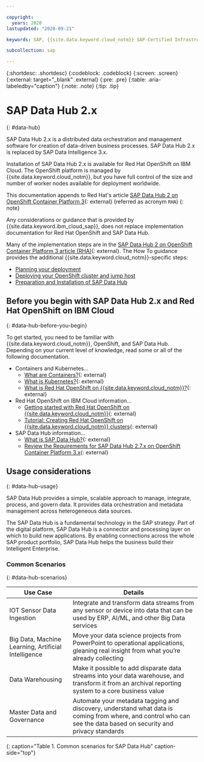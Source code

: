 ```yaml
---

copyright:
  years: 2020
lastupdated: "2020-09-21"

keywords: SAP, {{site.data.keyword.cloud_notm}} SAP-Certified Infrastructure, {{site.data.keyword.ibm_cloud_sap}}, SAP Workloads, SAP Data Hub, {{site.data.keyword.cos_full_notm}}, {{site.data.keyword.cos_short}}, {{site.data.keyword.openshiftlong_notm}}, {{site.data.keyword.openshiftshort}}, Red Hat Enterprise Linux, SAP Data Hub on {{site.data.keyword.cloud_notm}}, data orchestration, data governance, data integration

subcollection: sap

---
```


{:shortdesc: .shortdesc}
{:codeblock: .codeblock}
{:screen: .screen}
{:external: target="_blank" .external}
{:pre: .pre}
{:table: .aria-labeledby="caption"}
{:note: .note}
{:tip: .tip}

# SAP Data Hub 2.x
{: #data-hub}

SAP Data Hub 2.x is a distributed data orchestration and management software for creation of data-driven business processes. SAP Data Hub 2.x is replaced by SAP Data Intelligence 3.x.

Installation of SAP Data Hub 2.x is available for Red Hat OpenShift on IBM Cloud. The OpenShift platform is managed by {{site.data.keyword.cloud_notm}}, but you have full control of the size and number of worker nodes available for deployment worldwide.

This documentation appends to Red Hat's article [SAP Data Hub 2 on OpenShift Container Platform 3](https://access.redhat.com/articles/3630111){: external} (referred as acronym `RHA`)
{: note}

Any considerations or guidance that is provided by {{site.data.keyword.ibm_cloud_sap}}, does not replace implementation documentation for Red Hat OpenShift and SAP Data Hub.

Many of the implementation steps are in the [SAP Data Hub 2 on OpenShift Container Platform 3 article (RHA)](https://access.redhat.com/articles/3630111){: external}. The How To guidance provides the additional {{site.data.keyword.cloud_notm}}-specific steps:
- [Planning your deployment](/docs/sap?topic=sap-rhos-planning-items)
- [Deploying your OpenShift cluster and jump host](/docs/sap?topic=sap-rhos-set-up-cluster)
- [Preparation and Installation of SAP Data Hub](/docs/sap?topic=sap-rhos-datahub)


## Before you begin with SAP Data Hub 2.x and Red Hat OpenShift on IBM Cloud
{: #data-hub-before-you-begin}

To get started, you need to be familiar with {{site.data.keyword.cloud_notm}}, OpenShift, and SAP Data Hub. Depending on your current level of knowledge, read some or all of the following documentation.

- Containers and Kubernetes...
   - [What are Containers?](https://www.ibm.com/cloud/learn/containers){: external}
   - [What is Kubernetes?](https://www.ibm.com/cloud/learn/kubernetes){: external}
   - [What is Red Hat OpenShift on {{site.data.keyword.cloud_notm}}?](https://www.ibm.com/cloud/openshift){: external}
- Red Hat OpenShift on IBM Cloud information...
   - [Getting started with Red Hat OpenShift on {{site.data.keyword.cloud_notm}}](/docs/openshift?topic=openshift-getting-started){: external}
   - [Tutorial: Creating Red Hat OpenShift on {{site.data.keyword.cloud_notm}} clusters](/docs/openshift?topic=openshift-openshift_tutorial){: external}
- SAP Data Hub information...
   - [What is SAP Data Hub?](https://www.sap.com/products/data-intelligence.html){: external}
   - [Review the Requirements for SAP Data Hub 2.7.x on OpenShift Container Platform 3.x](https://access.redhat.com/articles/3630111#requirements){: external}

## Usage considerations
{: #data-hub-usage}

SAP Data Hub provides a simple, scalable approach to manage, integrate, process, and govern data. It provides data orchestration and metadata management across heterogeneous data sources.

The SAP Data Hub is a fundamental technology in the SAP strategy. Part of the digital platform, SAP Data Hub is a connector and processing layer on which to build new applications. By enabling connections across the whole SAP product portfolio, SAP Data Hub helps the business build their Intelligent Enterprise.

### Common Scenarios
{: #data-hub-scenarios}

| Use Case | Details |
| ----- | ----- |
| IOT Sensor Data Ingestion | Integrate and transform data streams from any sensor or device into data that can be used by ERP, AI/ML, and other Big Data services |
| Big Data, Machine Learning, Artificial Intelligence | Move your data science projects from PowerPoint to operational applications, gleaning real insight from what you’re already collecting |
| Data Warehousing | Make it possible to add disparate data streams into your data warehouse, and transform it from an archival reporting system to a core business value |
| Master Data and Governance | Automate your metadata tagging and discovery, understand what data is coming from where, and control who can see the data based on security and privacy standards |
{: caption="Table 1. Common scenarios for SAP Data Hub" caption-side="top"}
